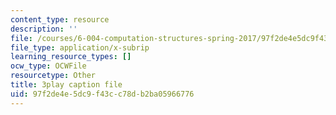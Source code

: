 ```yaml
---
content_type: resource
description: ''
file: /courses/6-004-computation-structures-spring-2017/97f2de4e5dc9f43cc78db2ba05966776_wP-ODG_e1i0.srt
file_type: application/x-subrip
learning_resource_types: []
ocw_type: OCWFile
resourcetype: Other
title: 3play caption file
uid: 97f2de4e-5dc9-f43c-c78d-b2ba05966776
---
```

